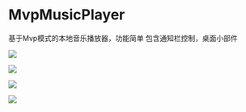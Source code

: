 # MvpMusicPlayer
基于Mvp模式的本地音乐播放器，功能简单
包含通知栏控制，桌面小部件

![](https://github.com/wa123fei/MvpMusicPlayer/blob/master/image/1.png)

![](https://github.com/wa123fei/MvpMusicPlayer/blob/master/image/2.png)

![](https://github.com/wa123fei/MvpMusicPlayer/blob/master/image/3.png)

![](https://github.com/wa123fei/MvpMusicPlayer/blob/master/image/4.png)
